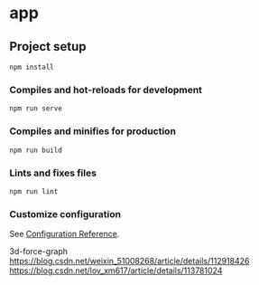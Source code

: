 # app

## Project setup

```
npm install
```

### Compiles and hot-reloads for development

```
npm run serve
```

### Compiles and minifies for production

```
npm run build
```

### Lints and fixes files

```
npm run lint
```

### Customize configuration

See [Configuration Reference](https://cli.vuejs.org/config/).

3d-force-graph https://blog.csdn.net/weixin_51008268/article/details/112918426 https://blog.csdn.net/lov_xm617/article/details/113781024
